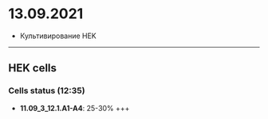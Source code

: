 13.09.2021
==========

- Культивирование HEK

---

## HEK cells
### Cells status (12:35)
- **11.09_3_12.1.A1-A4**: 25-30% +++